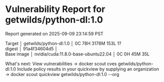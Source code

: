 # Vulnerability Report for getwilds/python-dl:1.0

Report generated on 2025-09-09 23:14:59 PST

Target     │  getwilds/python-dl:1.0       │    0C    78H   3178M   153L     1?   
    digest   │  91a4f34604d5                         │                                      
  Base image │  nvidia/cuda:11.8.0-base-ubuntu22.04  │    0C     0H    45M    35L           

What's next:
    View vulnerabilities → docker scout cves getwilds/python-dl:1.0
    Include policy results in your quickview by supplying an organization → docker scout quickview getwilds/python-dl:1.0 --org <organization>